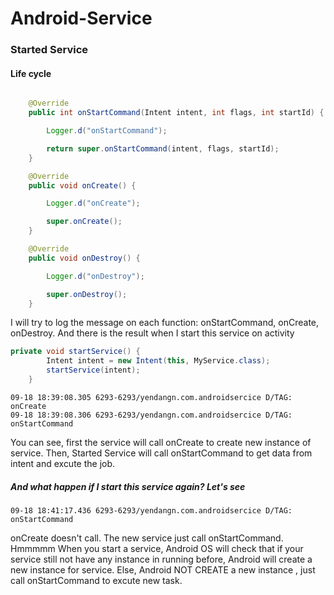 # Android-Service

### Started Service

#### Life cycle

```java

    @Override
    public int onStartCommand(Intent intent, int flags, int startId) {

        Logger.d("onStartCommand");

        return super.onStartCommand(intent, flags, startId);
    }

    @Override
    public void onCreate() {

        Logger.d("onCreate");

        super.onCreate();
    }

    @Override
    public void onDestroy() {

        Logger.d("onDestroy");

        super.onDestroy();
    }
```
I will try to log the message on each function: onStartCommand, onCreate, onDestroy. And there is the result when I start this service on activity

```java
private void startService() {
        Intent intent = new Intent(this, MyService.class);
        startService(intent);
    }
```

```
09-18 18:39:08.305 6293-6293/yendangn.com.androidsercice D/TAG: onCreate
09-18 18:39:08.306 6293-6293/yendangn.com.androidsercice D/TAG: onStartCommand
```
You can see, first the service will call onCreate to create new instance of service. Then, Started Service will call onStartCommand to get data from intent and excute the job.

##### And what happen if I start this service again? Let's see

```
09-18 18:41:17.436 6293-6293/yendangn.com.androidsercice D/TAG: onStartCommand
```

onCreate doesn't call. The new service just call onStartCommand. Hmmmmm
When you start a service, Android OS will check that if your service still not have any instance in running before, Android will create a new instance for service. Else, Android NOT CREATE a new instance , just call onStartCommand to excute new task.

